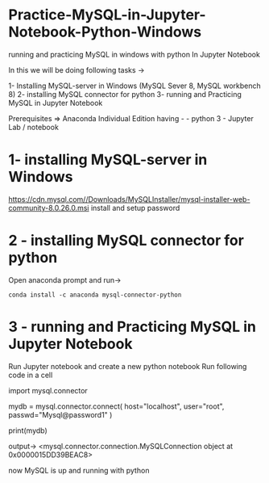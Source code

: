 # Practice-MySQL-in-Jupyter-Notebook-Python-Windows
 running and practicing MySQL in windows with python In Jupyter Notebook


In this we will be doing following tasks -> 

1- Installing MySQL-server in Windows (MySQL Sever 8, MySQL workbench 8)
2- installing MySQL connector for python
3- running and Practicing MySQL in Jupyter Notebook

Prerequisites => 
 Anaconda Individual Edition having - 
	-  python 3
	- Jupyter Lab / notebook

# 1- installing MySQL-server in Windows 

https://cdn.mysql.com//Downloads/MySQLInstaller/mysql-installer-web-community-8.0.26.0.msi
install and setup password 

 # 2 - installing MySQL connector for python
 Open anaconda prompt and run->

	conda install -c anaconda mysql-connector-python

# 3 - running and Practicing MySQL in Jupyter Notebook

Run Jupyter notebook and create a new python notebook
Run following code in a cell


import mysql.connector

mydb = mysql.connector.connect(
  host="localhost",
  user="root",
  passwd="Mysql@password1"
)

print(mydb)

output-> <mysql.connector.connection.MySQLConnection object at 0x0000015DD39BEAC8>


now MySQL is up and running with python 
